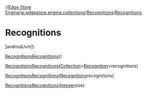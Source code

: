 //[Edge Store Engine](../../../index.md)/[ai.edgestore.engine.collections](../index.md)/[Recognitions](index.md)/[Recognitions](-recognitions.md)

# Recognitions

[androidJvm]\

[Recognitions](index.md)[Recognitions](-recognitions.md)()

[Recognitions](index.md)[Recognitions](-recognitions.md)([Collection](https://developer.android.com/reference/kotlin/java/util/Collection.html)&lt;[Recognition](../-recognition/index.md)&gt;recognitions)

[Recognitions](index.md)[Recognitions](-recognitions.md)([Recognitions](index.md)recognitions)

[Recognitions](index.md)[Recognitions](-recognitions.md)([Integer](https://developer.android.com/reference/kotlin/java/lang/Integer.html)size)

